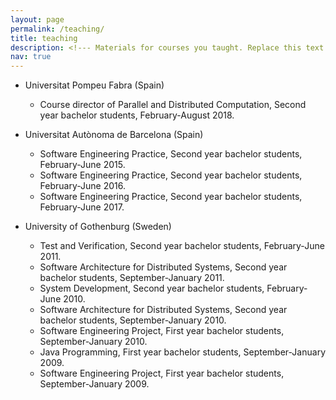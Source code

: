 ```yaml
---
layout: page
permalink: /teaching/
title: teaching
description: <!--- Materials for courses you taught. Replace this text with your description.  --->
nav: true
---
```


<!--- 

For now, this page is assumed to be a static description of your courses. You can convert it to a collection similar to `_projects/` so that you can have a dedicated page for each course.

Organize your courses by years, topics, or universities, however you like!

--->

 * Universitat Pompeu Fabra (Spain)
   * Course director of Parallel and Distributed Computation, Second year bachelor students, February-August 2018.

 * Universitat Autònoma de Barcelona (Spain)
   * Software Engineering Practice, Second year bachelor students, February-June 2015.
   * Software Engineering Practice, Second year bachelor students, February-June 2016.
   * Software Engineering Practice, Second year bachelor students, February-June 2017.
   
 * University of Gothenburg (Sweden)
   * Test and Verification, Second year bachelor students, February-June 2011.
   * Software Architecture for Distributed Systems, Second year bachelor students, September-January 2011.
   * System Development, Second year bachelor students, February-June 2010.
   * Software Architecture for Distributed Systems, Second year bachelor students, September-January 2010.
   * Software Engineering Project, First year bachelor students, September-January 2010.
   * Java Programming, First year bachelor students, September-January 2009.
   * Software Engineering Project, First year bachelor students, September-January 2009.
